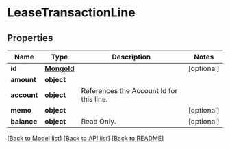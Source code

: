 # LeaseTransactionLine

## Properties
Name | Type | Description | Notes
------------ | ------------- | ------------- | -------------
**id** | [**MongoId**](MongoId.md) |  | [optional] 
**amount** | **object** |  | 
**account** | **object** | References the Account Id for this line. | 
**memo** | **object** |  | [optional] 
**balance** | **object** | Read Only. | [optional] 

[[Back to Model list]](../README.md#documentation-for-models) [[Back to API list]](../README.md#documentation-for-api-endpoints) [[Back to README]](../README.md)

